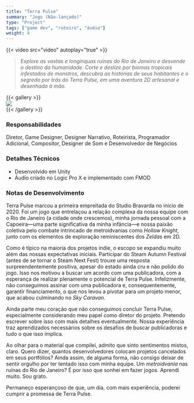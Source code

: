 ```yaml
---  
title: "Terra Pulse"  
summary: "Jogo (Não-lançado)"  
type: "Project"  
tags: ["game dev", "roteiro", "áudio"]  
weight: 4  
---  
```

{{< video src="video" autoplay="true" >}}  

> *Explore as vastas e longínquas ruínas do Rio de Janeiro e desvende o destino da humanidade. Corte e deslize por biomas tropicais infestados de monstros, descubra as histórias de seus habitantes e o segredo por trás do Terra Pulse, em uma aventura 2D artesanal e desenhada à mão.*  

{{< gallery >}}  
  <img src="\.\.\projects/terra-pulse/l1.png" class="grid-w50" />  
{{< /gallery >}}  

### Responsabilidades 

Diretor, Game Designer, Designer Narrativo, Roteirista, Programador Adicional, Compositor, Designer de Som e Desenvolvedor de Negócios  

### Detalhes Técnicos  

- Desenvolvido em Unity  
- Áudio criado no Logic Pro X e implementado com FMOD  

### Notas de Desenvolvimento  

Terra Pulse marcou a primeira empreitada do Studio Bravarda no início de 2020. Foi um jogo que entrelaçou a relação complexa da nossa equipe com o Rio de Janeiro (a cidade onde crescemos), minha jornada pessoal com a Capoeira—uma parte significativa da minha infância—e nossa paixão coletiva pelo combate intrincado de metroidvanias como *Hollow Knight*, junto com os elementos de exploração reminiscentes dos *Zeldas* em 2D.  

Como é típico na maioria dos projetos indie, o escopo se expandiu muito além das nossas expectativas iniciais. Participar do Steam Autumn Festival (antes de se tornar o Steam Next Fest) trouxe uma resposta surpreendentemente positiva, apesar do estado ainda cru e não polido do jogo. Isso nos motivou a buscar um acordo com uma publicadora, com a esperança de realizar plenamente o potencial de Terra Pulse. Infelizmente, não conseguimos assinar com uma publicadora e, consequentemente, garantir financiamento, o que nos levou a pivotar para um projeto menor, que acabou culminando no *Sky Caravan*.  

Ainda parte meu coração que não conseguimos concluir Terra Pulse, especialmente considerando meu papel como diretor do projeto. Pretendo escrever sobre isso com mais detalhes eventualmente. Nossa experiência traz aprendizados necessários sobre os desafios de buscar publicadoras e tudo o que isso implica.  

Ao olhar para o material que compilei, admito que sinto sentimentos mistos, claro. Quero dizer, quantos desenvolvedores colocam projetos cancelados em seus portfólios? Ainda assim, de alguma forma, não consigo deixar de sentir orgulho por ter tentado isso com minha equipe. Um *metroidvania* nas ruínas do Rio de Janeiro? É por isso que sonhei em fazer jogos. Aprendi muito. Sou grato.  

Permaneço esperançoso de que, um dia, com mais experiência, poderei cumprir a promessa de Terra Pulse.  
